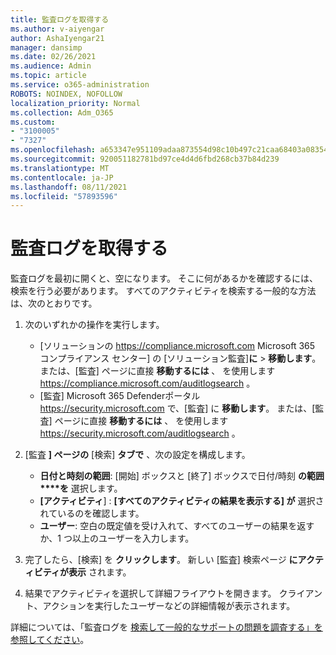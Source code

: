 ```yaml
---
title: 監査ログを取得する
ms.author: v-aiyengar
author: AshaIyengar21
manager: dansimp
ms.date: 02/26/2021
ms.audience: Admin
ms.topic: article
ms.service: o365-administration
ROBOTS: NOINDEX, NOFOLLOW
localization_priority: Normal
ms.collection: Adm_O365
ms.custom:
- "3100005"
- "7327"
ms.openlocfilehash: a653347e951109adaa873554d98c10b497c21caa68403a083543c806c310e079
ms.sourcegitcommit: 920051182781bd97ce4d4d6fbd268cb37b84d239
ms.translationtype: MT
ms.contentlocale: ja-JP
ms.lasthandoff: 08/11/2021
ms.locfileid: "57893596"
---
```

# <a name="retrieve-the-audit-logs"></a>監査ログを取得する

監査ログを最初に開くと、空になります。 そこに何があるかを確認するには、検索を行う必要があります。 すべてのアクティビティを検索する一般的な方法は、次のとおりです。

1. 次のいずれかの操作を実行します。
   - [ソリューションの <https://compliance.microsoft.com> Microsoft 365 コンプライアンス センター] の [ソリューション監査]**に** \> **移動します**。 または、[監査] ページに直接 **移動するには** 、 を使用します <https://compliance.microsoft.com/auditlogsearch> 。
   - [監査] Microsoft 365 Defenderポータル <https://security.microsoft.com> で、[監査] に **移動します**。 または、[監査] ページに直接 **移動するには** 、 を使用します <https://security.microsoft.com/auditlogsearch> 。

2. [監査 **] ページの** [検索] **タブで** 、次の設定を構成します。
   - **日付と時刻の範囲**: [開始] ボックスと [終了] ボックスで日付/時刻 **の範囲****を** 選択します。
   - **[アクティビティ**] : **[すべてのアクティビティの結果を表示する] が** 選択されているのを確認します。
   - **ユーザー**: 空白の既定値を受け入れて、すべてのユーザーの結果を返すか、1 つ以上のユーザーを入力します。

3. 完了したら、[検索] を **クリックします**。 新しい [監査] 検索ページ **にアクティビティが表示** されます。

4. 結果でアクティビティを選択して詳細フライアウトを開きます。 クライアント、アクションを実行したユーザーなどの詳細情報が表示されます。

詳細については、「監査ログを [検索して一般的なサポートの問題を調査する」を参照してください](https://docs.microsoft.com/microsoft-365/compliance/auditing-troubleshooting-scenarios)。
